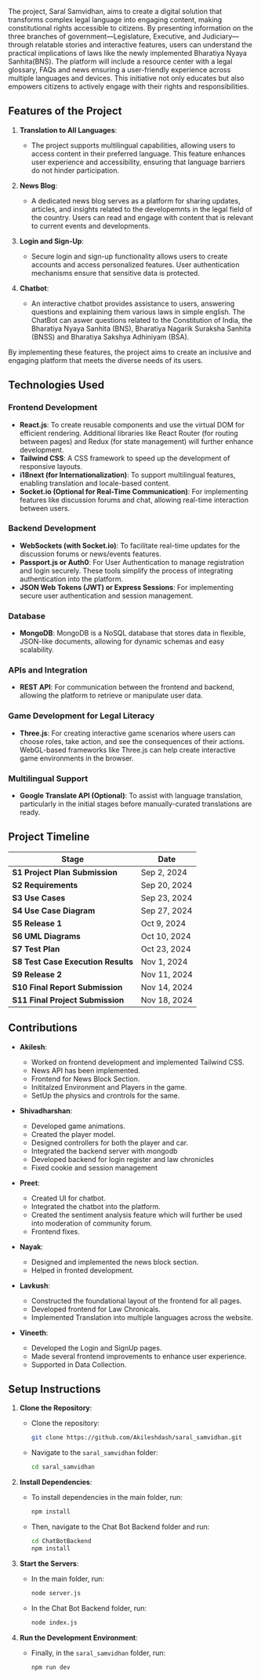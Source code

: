 <p> The project, Saral Samvidhan, aims to create a digital solution that transforms complex legal language into engaging content, making constitutional rights accessible to citizens. By presenting information on the three branches of government—Legislature, Executive, and Judiciary—through relatable stories and interactive features, users can understand the practical implications of laws like the newly implemented Bharatiya Nyaya Sanhita(BNS). The platform will include a resource center with a legal glossary, FAQs and news ensuring a user-friendly experience across multiple languages and devices. This initiative not only educates but also empowers citizens to actively engage with their rights and responsibilities.
</p>

## Features of the Project

1. **Translation to All Languages**:
   - The project supports multilingual capabilities, allowing users to access content in their preferred language. This feature enhances user experience and accessibility, ensuring that language barriers do not hinder participation. 

2. **News Blog**:
   - A dedicated news blog serves as a platform for sharing updates, articles, and insights related to the developemnts in the legal field of the country. Users can read and engage with content that is relevant to current events and developments.

3. **Login and Sign-Up**:
   - Secure login and sign-up functionality allows users to create accounts and access personalized features. User authentication mechanisms ensure that sensitive data is protected. 

4. **Chatbot**:
   - An interactive chatbot provides assistance to users, answering questions and explaining them various laws in simple english. The ChatBot can aswer questions related to the Constitution of India, the Bharatiya Nyaya Sanhita (BNS), Bharatiya Nagarik Suraksha Sanhita (BNSS) and Bharatiya Sakshya Adhiniyam (BSA).



By implementing these features, the project aims to create an inclusive and engaging platform that meets the diverse needs of its users.

  
<h2><strong>Technologies Used</strong></h2>

### Frontend Development
- **React.js**: To create reusable components and use the virtual DOM for efficient rendering. Additional libraries like React Router (for routing between pages) and Redux (for state management) will further enhance development.
- **Tailwind CSS**: A CSS framework to speed up the development of responsive layouts.
- **i18next (for Internationalization)**: To support multilingual features, enabling translation and locale-based content.
- **Socket.io (Optional for Real-Time Communication)**: For implementing features like discussion forums and chat, allowing real-time interaction between users.

### Backend Development
- **WebSockets (with Socket.io)**: To facilitate real-time updates for the discussion forums or news/events features.
- **Passport.js or Auth0**: For User Authentication to manage registration and login securely. These tools simplify the process of integrating authentication into the platform.
- **JSON Web Tokens (JWT) or Express Sessions**: For implementing secure user authentication and session management.

### Database
- **MongoDB**: MongoDB is a NoSQL database that stores data in flexible, JSON-like documents, allowing for dynamic schemas and easy scalability.

### APIs and Integration
- **REST API**: For communication between the frontend and backend, allowing the platform to retrieve or manipulate user data.

### Game Development for Legal Literacy
- **Three.js**: For creating interactive game scenarios where users can choose roles, take action, and see the consequences of their actions. WebGL-based frameworks like Three.js can help create interactive game environments in the browser.

### Multilingual Support
- **Google Translate API (Optional)**: To assist with language translation, particularly in the initial stages before manually-curated translations are ready.


## Project Timeline

| **Stage**                        | **Date**         |
|-----------------------------------|------------------|
| **S1 Project Plan Submission**    | Sep 2, 2024      |
| **S2 Requirements**               | Sep 20, 2024     |
| **S3 Use Cases**                  | Sep 23, 2024     |
| **S4 Use Case Diagram**           | Sep 27, 2024     |
| **S5 Release 1**                  | Oct 9, 2024      |
| **S6 UML Diagrams**               | Oct 10, 2024     |
| **S7 Test Plan**                  | Oct 23, 2024     |
| **S8 Test Case Execution Results**| Nov 1, 2024      |
| **S9 Release 2**                  | Nov 11, 2024     |
| **S10 Final Report Submission**   | Nov 14, 2024     |
| **S11 Final Project Submission**  | Nov 18, 2024     |



## Contributions

- **Akilesh**: 
  - Worked on frontend development and implemented Tailwind CSS.
  - News API has been implemented.
  - Frontend for News Block Section. 
  - Inititalzed Environment and Players in the game.
  - SetUp the physics and crontrols for the same.


- **Shivadharshan**: 
  - Developed game animations.
  - Created the player model.
  - Designed controllers for both the player and car.
  - Integrated the backend server with mongodb
  - Developed backend for login register and law chronicles
  - Fixed cookie and session management 

- **Preet**: 
  - Created UI for chatbot.  
  - Integrated the chatbot into the platform.
  - Created the sentiment analysis feature which will further be used into moderation of community forum.
  - Frontend fixes.

- **Nayak**: 
  - Designed and implemented the news block section.
  - Helped in fronted development. 

- **Lavkush**:  
  - Constructed the foundational layout of the frontend for all pages.
  - Developed frontend for Law Chronicals. 
  - Implemented Translation into multiple languages across the website.

- **Vineeth**: 
    - Developed the Login and SignUp pages.
    - Made several frontend improvements to enhance user experience.
    - Supported in Data Collection.







## Setup Instructions

1. **Clone the Repository**:
   - Clone the repository:
     ```bash
     git clone https://github.com/Akileshdash/saral_samvidhan.git
     ```
   - Navigate to the `saral_samvidhan` folder:
     ```bash
     cd saral_samvidhan
     ```

2. **Install Dependencies**:
   - To install dependencies in the main folder, run:
     ```bash
     npm install
     ```
   - Then, navigate to the Chat Bot Backend folder and run:
     ```bash
     cd ChatBotBackend
     npm install
     ```

3. **Start the Servers**:
   - In the main folder, run:
     ```bash
     node server.js
     ```
   - In the Chat Bot Backend folder, run:
     ```bash
     node index.js
     ```

4. **Run the Development Environment**:
   - Finally, in the `saral_samvidhan` folder, run:
     ```bash
     npm run dev
     ```

